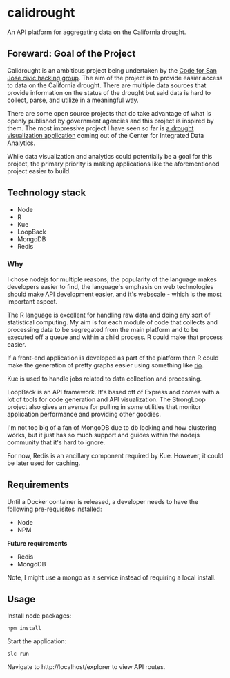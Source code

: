 calidrought
===========

An API platform for aggregating data on the California drought.

## Foreward: Goal of the Project
Calidrought is an ambitious project being undertaken by the [Code for San Jose civic hacking group](http://codeforsanjose.com/). The aim of the project is to provide easier access to data on the California drought. There are multiple data sources that provide information on the status of the drought but said data is hard to collect, parse, and utilize in a meaningful way.

There are some open source projects that do take advantage of what is openly published by government agencies and this project is inspired by them. The most impressive project I have seen so far is [a drought visualization application](https://github.com/USGS-CIDA/CIDA-Viz) coming out of the Center for Integrated Data Analytics.

While data visualization and analytics could potentially be a goal for this project, the primary priority is making applications like the aforementioned project easier to build.

## Technology stack
* Node
* R
* Kue
* LoopBack
* MongoDB
* Redis

### Why
I chose nodejs for multiple reasons; the popularity of the language makes developers easier to find, the language's emphasis on web technologies should make API development easier, and it's webscale - which is the most important aspect.

The R language is excellent for handling raw data and doing any sort of statistical computing. My aim is for each module of code that collects and processing data to be segregated from the main platform and to be executed off a queue and within a child process. R could make that process easier.

If a front-end application is developed as part of the platform then R could make the generation of pretty graphs easier using something like [rio](https://github.com/albertosantini/node-rio).

Kue is used to handle jobs related to data collection and processing.

LoopBack is an API framework. It's based off of Express and comes with a lot of tools for code generation and API visualization. The StrongLoop project also gives an avenue for pulling in some utilities that monitor application performance and providing other goodies.

I'm not too big of a fan of MongoDB due to db locking and how clustering works, but it just has so much support and guides within the nodejs community that it's hard to ignore.

For now, Redis is an ancillary component required by Kue. However, it could be later used for caching.

## Requirements
Until a Docker container is released, a developer needs to have the following pre-requisites installed:

* Node
* NPM

**Future requirements**

* Redis
* MongoDB

Note, I might use a mongo as a service instead of requiring a local install.

## Usage
Install node packages:
```
npm install
```
Start the application:
```
slc run
```

Navigate to http://localhost/explorer to view API routes.